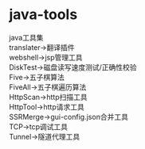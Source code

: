 # java-tools
java工具集    
translater->翻译插件    
webshell->jsp管理工具    
DiskTest->磁盘读写速度测试/正确性校验    
Five->五子棋算法    
FiveAll->五子棋遍历算法    
HttpScan->http扫描工具    
HttpTool->http请求工具    
SSRMerge->gui-config.json合并工具    
TCP->tcp调试工具    
Tunnel->隧道代理工具    
